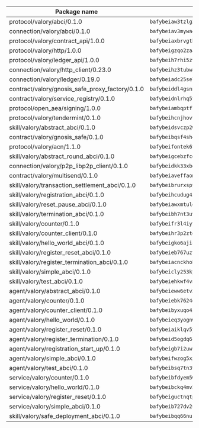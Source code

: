 | Package name                                                  | Package hash                                                  |
| ------------------------------------------------------------- | ------------------------------------------------------------- |
| protocol/valory/abci/0.1.0                                    | `bafybeiaw3tzlg3rkvnn5fcufblktmfwngmxugn4yo7pyjp76zz6aqtqcay` |
| connection/valory/abci/0.1.0                                  | `bafybeiav3mywaeik35huowg6vjekllqiaeorxlc6eesc6aftlb7msh6mdu` |
| protocol/valory/contract_api/1.0.0                            | `bafybeiaxbrvgtbdrh4lslskuxyp4awyr4whcx3nqq5yrr6vimzsxg5dy64` |
| protocol/valory/http/1.0.0                                    | `bafybeigzqo2zaakcjtzzsm6dh4x73v72xg6ctk6muyp5uq5ueb7y34fbxy` |
| protocol/valory/ledger_api/1.0.0                              | `bafybeih7rhi5zvfvwakx5ifgxsz2cfipeecsh7bm3gnudjxtvhrygpcftq` |
| connection/valory/http_client/0.23.0                          | `bafybeihz3tubwado7j3wlivndzzuj3c6fdsp4ra5r3nqixn3ufawzo3wii` |
| connection/valory/ledger/0.19.0                               | `bafybeiadc25se7dgnn4mufztwpzdono4xsfs45qknzdqyi3gckn6ccuv44` |
| contract/valory/gnosis_safe_proxy_factory/0.1.0               | `bafybeiddl4gsnngdztzmgvxka72horqcyh6pgdkb6jz3w6ephf2wx6kjie` |
| contract/valory/service_registry/0.1.0                        | `bafybeidnlrhq5tphu2bao4uslpku77qpbkyuifm2ov2w6gl36heee4ivuq` |
| protocol/open_aea/signing/1.0.0                               | `bafybeiambqptflge33eemdhis2whik67hjplfnqwieoa6wblzlaf7vuo44` |
| protocol/valory/tendermint/0.1.0                              | `bafybeihcnjhovvyyfbkuw5sjyfx2lfd4soeocfqzxz54g67333m6nk5gxq` |
| skill/valory/abstract_abci/0.1.0                              | `bafybeidsvczp2wdu63eic7ytv2tdioscr2flaqfys755j5775xqotxqd54` |
| contract/valory/gnosis_safe/0.1.0                             | `bafybeibqsf4sh4f4lshbxnwapzxuul6ywzgq4nfoxd7wye6s3ncb5amlvq` |
| protocol/valory/acn/1.1.0                                     | `bafybeifontek6tvaecatoauiule3j3id6xoktpjubvuqi3h2jkzqg7zh7a` |
| skill/valory/abstract_round_abci/0.1.0                        | `bafybeigcebzfcgrpfqjpis55zc5c6lqhreadqpwu3yqzeascjfl3gqio4e` |
| connection/valory/p2p_libp2p_client/0.1.0                     | `bafybeidkk33xbga54szmitk6uwsi3ef56hbbdbuasltqtiyki34hgfpnxa` |
| contract/valory/multisend/0.1.0                               | `bafybeiaveffaomsnmsc5hx62o77u7ilma6eipox7m5lrwa56737ektva3i` |
| skill/valory/transaction_settlement_abci/0.1.0                | `bafybeibrurxspywhescclkfwsq6uierctyybke6wdihpj675yqb5qdeqra` |
| skill/valory/registration_abci/0.1.0                          | `bafybeihcudug4itidilzifyhf2hqsz3ha6caph66exe47otpbr3udshtf4` |
| skill/valory/reset_pause_abci/0.1.0                           | `bafybeiawxmtulonnxemficykwerdwpez4lz4sj2qtdokixmlbpvppi5ulq` |
| skill/valory/termination_abci/0.1.0                           | `bafybeibh7nt3uvx6wzc7vyaqr52rz6peuxae3cg3qpz5tqpk4ne7oceihu` |
| skill/valory/counter/0.1.0                                    | `bafybeifr3l4iyvqrchakm2g4schotbbuh5efghro6jm7iearsdkkicjioy` |
| skill/valory/counter_client/0.1.0                             | `bafybeihr3p2ztqpbgzuo4xi7gwq4hjcc3khibirritnxkajaugshlzxjke` |
| skill/valory/hello_world_abci/0.1.0                           | `bafybeigko6ajics2rz4nv6xfu7ajgmfphozydzrwtlqg4ctbzrofeceexi` |
| skill/valory/register_reset_abci/0.1.0                        | `bafybeieb767uztkhf2j6mhsmaihcsen25qe5mzsmssnyvxjmcsd3wrkyaq` |
| skill/valory/register_termination_abci/0.1.0                  | `bafybeiacnckhob43lorcd2rvlcg5lqw2q6j6y4frwnpdpapm4njnxk3x7e` |
| skill/valory/simple_abci/0.1.0                                | `bafybeicly253kyl6x7athyffptm2ug5wh3ewemhvi5polo4ohd74r7rjyq` |
| skill/valory/test_abci/0.1.0                                  | `bafybeiehkwf4vnhkbylt237azrxhlmgytlf6icrvqubh5ysgyf46s6yldq` |
| agent/valory/abstract_abci/0.1.0                              | `bafybeieww6etv27hv7jp5jphkf57qogsbaszts3l7yxs2lks6jsjju64mi` |
| agent/valory/counter/0.1.0                                    | `bafybeiebk7624gk4uh43mnaktxidkqzzcywsb3bh2xgxihqarjhj5h24wy` |
| agent/valory/counter_client/0.1.0                             | `bafybeibyxuqo4itomksd6wvr3loblr2ba4jxa4x3wvtgr3rofpl5xueaaa` |
| agent/valory/hello_world/0.1.0                                | `bafybeieq3yognwrwivzhluz4gynwwbmdmfwf34qi2jqyhb4yv64bs6lcze` |
| agent/valory/register_reset/0.1.0                             | `bafybeiaiklqv5yehhxsksnexcewr7vnflujupfhw6zx64z2vu6ewswulyq` |
| agent/valory/register_termination/0.1.0                       | `bafybeid5ogdq6crv7xqd52vik3j34m3l5xsr3tfriuakhr52m3xwbpy2mq` |
| agent/valory/registration_start_up/0.1.0                      | `bafybeigb7i2uwcpvsfs2txnytpllksvbkgwyamunxxmmpasb3cs3qirali` |
| agent/valory/simple_abci/0.1.0                                | `bafybeifwzog5xxicdvvsmqosnvkek2kukju7vkzdovwz47zxmmbs2t4boi` |
| agent/valory/test_abci/0.1.0                                  | `bafybeibsq7tn3vmcjykzvr5eyz3z7ldhv4uqkqkgjiqt7r37zgxcwxgwgq` |
| service/valory/counter/0.1.0                                  | `bafybeibfdyem5w3kcjdljsilvjxwrbmyo2igafx3zg6i3vteh5donsm434` |
| service/valory/hello_world/0.1.0                              | `bafybeibckq4mv2ams5qlo5gz3c72lt25mb2qi5ftbrs2spo4muadsimhx4` |
| service/valory/register_reset/0.1.0                           | `bafybeiguctnqtplh3fdhlztmbanupfcnuxtjzu7lec7vd2h4uxgjzdapdm` |
| service/valory/simple_abci/0.1.0                              | `bafybeib727dv2uxuon54sl3kbelwjn3dfn77qijgkzrlydjebagwxoe5em` |
| skill/valory/safe_deployment_abci/0.1.0                       | `bafybeibqq66nuratd2omsfsznua7zyxswrqwuafb2q3peuvgbeaoxdehhe` |
